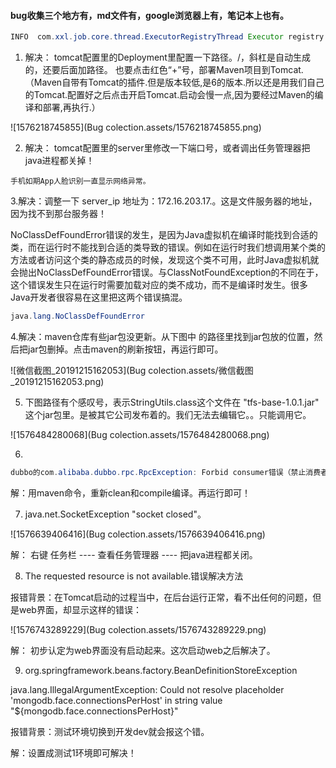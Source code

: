 #### bug收集三个地方有，md文件有，google浏览器上有，笔记本上也有。

```java
INFO  com.xxl.job.core.thread.ExecutorRegistryThread Executor registry Executor registry successsuccess,RegistryParam:RegistryParam{registGroup='EXECUTOR',registryKey='job-executor-ruqi-			
```

1. 解决： tomcat配置里的Deployment里配置一下路径。/，斜杠是自动生成的，还要后面加路径。 也要点击红色“+”号，部署Maven项目到Tomcat.（Maven自带有Tomcat的插件.但是版本较低,是6的版本.所以还是用我们自己的Tomcat.配置好之后点击开启Tomcat.启动会慢一点,因为要经过Maven的编译和部署,再执行.）

   

![1576218745855](Bug colection.assets/1576218745855.png)

2. 解决： tomcat配置里的server里修改一下端口号，或者调出任务管理器把java进程都关掉！

```
手机如期App人脸识别一直显示网络异常。
```



3.解决：调整一下 server_ip 地址为：172.16.203.17.。这是文件服务器的地址，因为找不到那台服务器！



​        NoClassDefFoundError错误的发生，是因为Java虚拟机在编译时能找到合适的类，而在运行时不能找到合适的类导致的错误。例如在运行时我们想调用某个类的方法或者访问这个类的静态成员的时候，发现这个类不可用，此时Java虚拟机就会抛出NoClassDefFoundError错误。与ClassNotFoundException的不同在于，这个错误发生只在运行时需要加载对应的类不成功，而不是编译时发生。很多Java开发者很容易在这里把这两个错误搞混。

```java
java.lang.NoClassDefFoundError
```



4.解决：maven仓库有些jar包没更新。从下图中 的路径里找到jar包放的位置，然后把jar包删掉。点击maven的刷新按钮，再运行即可。

![微信截图_20191215162053](Bug colection.assets/微信截图_20191215162053.png)



5. 下图路径有个感叹号，表示StringUtils.class这个文件在 "tfs-base-1.0.1.jar" 这个jar包里。是被其它公司发布着的。我们无法去编辑它。。只能调用它。

![1576484280068](Bug colection.assets/1576484280068.png)

6. 

```java
dubbo的com.alibaba.dubbo.rpc.RpcException: Forbid consumer错误（禁止消费者访问）
```

解：用maven命令，重新clean和compile编译。再运行即可！



7.  java.net.SocketException "socket closed"。

![1576639406416](Bug colection.assets/1576639406416.png)

解： 右键 任务栏 ---- 查看任务管理器 ----  把java进程都关闭。



8. The requested resource is not available.错误解决方法

报错背景：在Tomcat启动的过程当中，在后台运行正常，看不出任何的问题，但是web界面，却显示这样的错误：

![1576743289229](Bug colection.assets/1576743289229.png)

解： 初步认定为web界面没有启动起来。这次启动web之后解决了。



9.  org.springframework.beans.factory.BeanDefinitionStoreException

   java.lang.IllegalArgumentException: Could not resolve placeholder 'mongodb.face.connectionsPerHost' in string value "${mongodb.face.connectionsPerHost}"

报错背景：测试环境切换到开发dev就会报这个错。

解：设置成测试1环境即可解决！